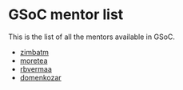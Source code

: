 # GSoC mentor list

This is the list of all the mentors available in GSoC.

* [zimbatm](https://github.com/zimbatm)
* [moretea](https://github.com/moretea)
* [rbvermaa](https://github.com/rbvermaa)
* [domenkozar](https://github.com/domenkozar)
